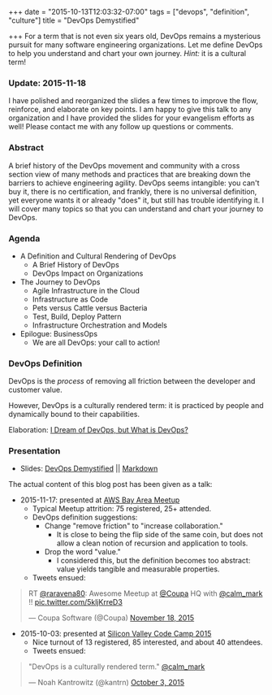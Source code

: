 +++
date = "2015-10-13T12:03:32-07:00"
tags = ["devops", "definition", "culture"]
title = "DevOps Demystified"

+++
For a term that is not even six years old, DevOps remains a mysterious pursuit
 for many software engineering organizations. Let me define DevOps to help you
 understand and chart your own journey. *Hint:* it is a cultural term!
<!--more-->
### Update: 2015-11-18

I have polished and reorganized the slides a few times to improve the flow, reinforce,
 and elaborate on key points. I am happy to give this talk to any organization
 and I have provided the slides for your evangelism efforts as well!
Please contact me with any follow up questions or comments.

### Abstract

A brief history of the DevOps movement and community with a cross section view of many methods
and practices that are breaking down the barriers to achieve engineering agility.
DevOps seems intangible: you can't buy it, there is no certification, and frankly, there is no
universal definition, yet everyone wants it or already "does" it, but still has trouble
identifying it.
I will cover many topics so that you can understand and chart your journey to DevOps.

### Agenda

 - A Definition and Cultural Rendering of DevOps
     - A Brief History of DevOps
     - DevOps Impact on Organizations
 - The Journey to DevOps
     - Agile Infrastructure in the Cloud
     - Infrastructure as Code
     - Pets versus Cattle versus Bacteria
     - Test, Build, Deploy Pattern
     - Infrastructure Orchestration and Models
 - Epilogue: BusinessOps
     - We are all DevOps: your call to action!

### DevOps Definition

DevOps is the *process* of removing all friction between the developer and customer value.

However, DevOps is a culturally rendered term: it is practiced by people and dynamically bound
to their capabilities.

Elaboration: [I Dream of DevOps, but What is DevOps?](https://calm.io/2015/09/23/i-dream-of-devops-but-what-is-devops/)

### Presentation

- Slides: [DevOps Demystified](/slides/devops-demystified.html) || [Markdown](/slides/devops-demystified.md)

The actual content of this blog post has been given as a talk:

- 2015-11-17: presented at [AWS Bay Area Meetup](http://www.meetup.com/awsgurus/events/226547082/)
    - Typical Meetup attrition: 75 registered, 25+ attended.
    - DevOps definition suggestions:
        - Change "remove friction" to "increase collaboration."
            - It is close to being the flip side of the same coin, but does not allow a clean notion of recursion and application to tools.
        - Drop the word "value."
            - I considered this, but the definition becomes too abstract: value yields tangible and measurable properties.
    - Tweets ensued:

<blockquote class="twitter-tweet" lang="en"><p lang="en" dir="ltr">RT <a href="https://twitter.com/raravena80">@raravena80</a>: Awesome Meetup at <a href="https://twitter.com/Coupa">@Coupa</a> HQ with <a href="https://twitter.com/calm_mark">@calm_mark</a> !! <a href="https://t.co/5kljKrreD3">pic.twitter.com/5kljKrreD3</a></p>&mdash; Coupa Software (@Coupa) <a href="https://twitter.com/Coupa/status/666818169798021120">November 18, 2015</a></blockquote>
<script async src="//platform.twitter.com/widgets.js" charset="utf-8"></script>

- 2015-10-03: presented at [Silicon Valley Code Camp 2015](https://www.siliconvalley-codecamp.com/Session/2015/demystifying-devops)
    - Nice turnout of 13 registered, 85 interested, and about 40 attendees.
    - Tweets ensued:

<blockquote class="twitter-tweet" lang="en"><p lang="en" dir="ltr">&quot;DevOps is a culturally rendered term.&quot; <a href="https://twitter.com/calm_mark">@calm_mark</a></p>&mdash; Noah Kantrowitz (@kantrn) <a href="https://twitter.com/kantrn/status/650414900682973184">October 3, 2015</a></blockquote>
<script async src="//platform.twitter.com/widgets.js" charset="utf-8"></script>
